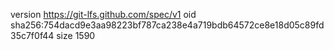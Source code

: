 version https://git-lfs.github.com/spec/v1
oid sha256:754dacd9e3aa98223bf787ca238e4a719bdb64572ce8e18d05c89fd35c7f0f44
size 1590
